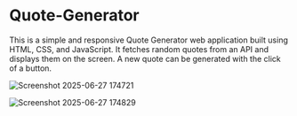 # Quote-Generator
This is a simple and responsive Quote Generator web application built using HTML, CSS, and JavaScript. It fetches random quotes from an API and displays them on the screen. A new quote can be generated with the click of a button.

![Screenshot 2025-06-27 174721](https://github.com/user-attachments/assets/fbbf33d1-5ce2-4484-bdf1-10420b5e1ecf)

![Screenshot 2025-06-27 174829](https://github.com/user-attachments/assets/622a3db3-1eb7-4203-8cfd-54f9e6229bd0)
